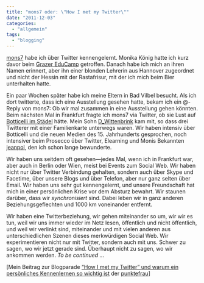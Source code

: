 ```yaml
---
title: "mons7 oder: \"How I met my Twitter\""
date: "2011-12-03"
categories: 
  - "allgemein"
tags: 
  - "blogging"
---
```


[mons7](https://twitter.com/#!/mons7 "Monika E. König (mons7) on Twitter") habe ich über Twitter kennengelernt. Monika König hatte ich kurz davor beim [Grazer EduCamp](http://www.barcamp.at/EduCamp_Graz "EduCamp Graz - barcamp.at") getroffen. Danach habe ich mich an ihren Namen erinnert, aber ihn einer blonden Lehrerin aus Hannover zugeordnet und nicht der Hessin mit der Rastafrisur, mit der ich mich beim Bier unterhalten hatte.

Ein paar Wochen später habe ich meine Eltern in Bad Vilbel besucht. Als ich dort twitterte, dass ich eine Ausstellung gesehen hatte, bekam ich ein @-Reply von mons7: Ob wir mal zusammen in eine Ausstellung gehen könnten. Beim nächsten Mal in Frankfurt fragte ich mons7 via Twitter, ob sie Lust auf [Botticelli im Städel](http://www.fr-online.de/fotostrecken-kultur,1473356,2773164.html "Sandro-Botticelli-Ausstellung im Frankfurter Städel | Fotostrecken Kultur - Frankfurter Rundschau") hätte. Mein Sohn [D\_Wittenbrink](https://twitter.com/#!/d_wittenbrink "David Wittenbrink (d_wittenbrink) on Twitter") kam mit, so dass drei Twitterer mit einer Familienkarte unterwegs waren. Wir haben intensiv über Botticelli und die neuen Medien des 15. Jahrhunderts gesprochen, noch intensiver beim Prosecco über Twitter, Elearning und Monis Bekannten [jeanpol](https://twitter.com/#!/jeanpol "jeanpol (jeanpol) on Twitter"), den ich schon lange bewunderte.

Wir haben uns seitdem oft gesehen—jedes Mal, wenn ich in Frankfurt war, aber auch in Berlin oder Wien, meist bei Events zum Social Web. Wir haben nicht nur über Twitter Verbindung gehalten, sondern auch über Skype und Facetime, über unsere Blogs und über Telefon, aber nur ganz selten über Email. Wir haben uns sehr gut kennengelernt, und unsere Freundschaft hat mich in einer persönlichen Krise vor dem Absturz bewahrt. Wir staunen darüber, dass wir _synchronisiert_ sind. Dabei leben wir in ganz anderen Beziehungsgeflechten und 1000 km voneinander entfernt.

Wir haben eine Twitterbeziehung, wir gehen miteinander so um, wir wir es tun, weil wir uns immer wieder im Netz lesen, öffentlich und nicht öffentlich, und weil wir verlinkt sind, miteinander und mit vielen anderen aus unterschiedlichen Szenen dieses merkwürdigen Social Web. Wir experimentieren nicht nur mit Twitter, sondern auch mit uns. Schwer zu sagen, wo wir jetzt gerade sind. Überhaupt nicht zu sagen, wo wir ankommen werden. _To be continued ..._

\[Mein Beitrag zur Blogparade [“How I met my Twitter” und warum ein persönliches Kennenlernen so wichtig ist](http://www.punktefrau.de/blog/2011/12/02/how-i-met-my-twitter/ "punktefrau » Blog Archive » Blogparade: “How I met my Twitter” und warum ein persönliches Kennenlernen so wichtig ist » punktefrau") der [punktefrau](https://twitter.com/#!/punktefrau "Christine Heller (punktefrau) on Twitter")\]
